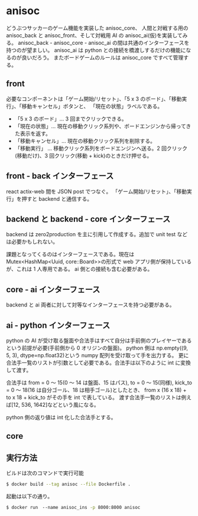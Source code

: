 # anisoc

どうぶつサッカーのゲーム機能を実装した anisoc_core、
人間と対戦する用の anisoc_back と anisoc_front、そして対戦用 AI の anisoc_ai(仮)を実装してみる。
anisoc_back - anisoc_core - anisoc_ai の間は共通のインターフェースを持つのが望ましい。
anisoc_ai は python との接続を橋渡しするだけの機能になるのが良いだろう。
またボードゲームのルールは anisoc_core ですべて管理する。

## front

必要なコンポーネントは「ゲーム開始/リセット」、「5 x 3 のボード」、「移動実行」、「移動キャンセル」ボタンと、
「現在の状態」ラベルである。

- 「5 x 3 のボード」... 3 回までクリックできる。
- 「現在の状態」... 現在の移動クリック系列や、ボードエンジンから帰ってきた表示を返す。
- 「移動キャンセル」... 現在の移動クリック系列を削除する。
- 「移動実行」 ... 移動クリック系列をボードエンジンへ送る。2 回クリック(移動だけ)、3 回クリック(移動 + kick)のときだけ押せる。

## front - back インターフェース

react actix-web 間を JSON post でつなぐ。
「ゲーム開始/リセット」、「移動実行」を押すと backend と通信する。

## backend と backend - core インターフェース

backend は zero2production を主に引用して作成する。追加で unit test などは必要かもしれない。

課題となってくるのはインターフェースである。現在は Mutex<HashMap<Uuid, core::Board>>の形式で web アプリ側が保持しているが、これは 1 人専用である。
ai 側との接続も含む必要がある。

## core - ai インターフェース

backend と ai 両者に対して対等なインターフェースを持つ必要がある。

## ai - python インターフェース

python の AI が受け取る盤面や合法手はすべて自分は手前側のプレイヤーであるという前提が必要(手前側から 0 オリジンの盤面)。
python 側は np.empty((9, 5, 3), dtype=np.float32)という numpy 配列を受け取って手を出力する。
更に合法手一覧のリストが引数として必要である。合法手は以下のように int に変換して渡す。

合法手は from = 0 ～ 15(0 ～ 14 は盤面、15 はパス), to = 0 ～ 15(同様), kick_to = 0 ～ 18(16 は自分ゴール、18 は相手ゴール)としたとき、
from x (16 x 18) + to x 18 + kick_to がその手を int で表している。
渡す合法手一覧のリストは例えば[12, 536, 1642]などという風になる。

python 側の返り値は int 化した合法手とする。

## core

## 実行方法

ビルドは次のコマンドで実行可能

```sh
$ docker build --tag anisoc --file Dockerfile .
```

起動は以下の通り。

```sh
$ docker run　--name anisoc_ins -p 8000:8000 anisoc
```
